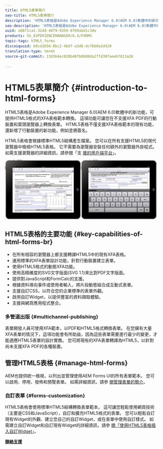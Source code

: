 ```yaml
---
title: HTML5表單簡介
seo-title: HTML5表單簡介
description: 'HTML5表格是Adobe Experience Manager 6.0(AEM 6.0)軟體中的新功能，可提供HTML5格式的XFA表格範本轉換。 '
seo-description: 'HTML5表格是Adobe Experience Manager 6.0(AEM 6.0)軟體中的新功能，可提供HTML5格式的XFA表格範本轉換。 '
uuid: a68f1ca1-32dd-48f9-9359-8f09abd1c3de
products: SG_EXPERIENCEMANAGER/6.4/FORMS
topic-tags: hTML5_forms
discoiquuid: b8cd2656-8bc2-4bd7-a3d6-dc76b0a2d429
translation-type: tm+mt
source-git-commit: 13d364ec820b48fb8b80da2ffd30faeeb7813a28

---
```



# HTML5表單簡介 {#introduction-to-html-forms}

HTML5表格是Adobe Experience Manager 6.0(AEM 6.0)軟體中的新功能，可提供HTML5格式的XFA表格範本轉換。 這項功能可讓您在不支援XFA PDF的行動裝置和案頭瀏覽器上轉換表單。 HTML5表格不僅支援XFA表格範本的現有功能，還新增了行動裝置的新功能，例如塗鴉簽名。

HTML5表格會根據標準HTML5結構產生檔案。 您可以在所有支援HTML5的現代瀏覽器中檢視HTML5表格。 它不需要為瀏覽器安裝任何額外的瀏覽器外掛程式。 如需支援瀏覽器的詳細資訊，請參閱「支 [援的用戶端平台](https://adobe.com/go/learn_aemforms_supportedplatforms_63)」。

![](do-not-localize/mobile_form_on_an_ipad_date_14.png)

## HTML5表格的主要功能 {#key-capabilities-of-html-forms-br}

* 在所有相容的瀏覽器上都支援轉譯HTML5中的現有XFA表格。
* 運用標準的XFA表單設計功能，針對行動裝置建立表單。
* 使用HTML5格式的動態XFA功能。
* 使用高精確度的SVG文字版面(SVG 1.1)來比對PDF文字版面。
* 提供對JavaScript和FormCalc的支援。
* 根據資料導向事件或使用者輸入，將片段動態組合成互動式表單。
* 支援自訂CSS，以符合您的企業標準的表單外觀。
* 啟用自訂Widget，以提供豐富的資料擷取體驗。
* 支援與網頁應用程式整合。

### 多管道出版 {#multichannel-publishing}

表單開發人員可使用XFA範本，以PDF和HTML5格式轉換表單。 在您擁有大量XFA表單的情況下，這項功能會有所助益，因為這些表單需要進行最少的變更，才能適應HTML5表單的設計實務。 您可將現有的XFA表單轉譯為HTML5，以針對尚未支援XFA PDF的各種裝置。

## 管理HTML5表格 {#manage-html-forms}

AEM也提供統一檢視，以列出並管理使用AEM Forms UI的所有表單範本。 您可以啟用、停用、發佈和預覽表單。 如需詳細資訊，請參 [閱管理表單的簡介](/help/forms/using/introduction-managing-forms.md)。

### 自訂表單 {#forms-customization}

HTML5表格會使用標準HTML5結構轉換表單範本。 這可讓您輕鬆使用網頁技術（主要是CSS和JavaScript），自訂和擴充HTML5格式的表單。 您可以輕鬆自訂現有Widget的外觀、建立您自己的自訂Widget，或在表單中使用自訂樣式。 如需建立自訂Widget和自訂現有Widget的詳細資訊，請參 [閱「使用HTML5表格插入自訂Widget](/help/forms/using/custom-widgets.md)」。

**[聯絡支援](https://www.adobe.com/account/sign-in.supportportal.html)**

